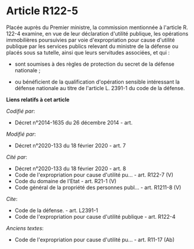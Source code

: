 # Article R122-5

Placée auprès du Premier ministre, la commission mentionnée à l'article R. 122-4 examine, en vue de leur déclaration
d'utilité publique, les opérations immobilières poursuivies par voie d'expropriation pour cause d'utilité publique par les
services publics relevant du ministre de la défense ou placés sous sa tutelle, ainsi que leurs servitudes associées, et qui :

- sont soumises à des règles de protection du secret de la défense nationale ;

- ou bénéficient de la qualification d'opération sensible intéressant la défense nationale au titre de l'article L. 2391-1 du
code de la défense.

**Liens relatifs à cet article**

_Codifié par_:

  - Décret n°2014-1635 du 26 décembre 2014 - art.

_Modifié par_:

  - Décret n°2020-133 du 18 février 2020 - art. 7

_Cité par_:

  - Décret n°2020-133 du 18 février 2020 - art. 8
  - Code de l'expropriation pour cause d'utilité pu... - art. R122-7 (V)
  - Code du domaine de l'Etat - art. R21-1 (V)
  - Code général de la propriété des personnes publ... - art. R1211-8 (V)

_Cite_:

  - Code de la défense. - art. L2391-1
  - Code de l'expropriation pour cause d'utilité publique - art. R122-4

_Anciens textes_:

  - Code de l'expropriation pour cause d'utilité pu... - art. R11-17 (Ab)
